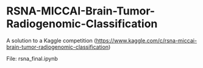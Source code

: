 # RSNA-MICCAI-Brain-Tumor-Radiogenomic-Classification 

A solution to a Kaggle competition (https://www.kaggle.com/c/rsna-miccai-brain-tumor-radiogenomic-classification)

File: rsna_final.ipynb
